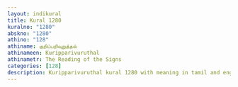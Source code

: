 ```yaml
---
layout: indikural
title: Kural 1280
kuralno: "1280"
abskno: "1280"
athino: "128"
athiname: குறிப்பறிவுறுத்தல்
athinameen: Kuripparivuruthal
athinametr: The Reading of the Signs
categories: [128]
description: Kuripparivuruthal kural 1280 with meaning in tamil and english 
---
```


